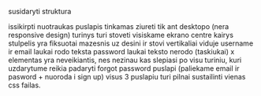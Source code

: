 susidaryti struktura

issikirpti nuotraukas
puslapis tinkamas ziureti tik ant desktopo (nera responsive design)
turinys turi stoveti visiskame ekrano centre
kairys stulpelis yra fiksuotai mazesnis uz desini ir stovi vertikaliai viduje
username ir email laukai rodo teksta
password laukai teksto nerodo (taskiukai)
x elementas yra neveikiantis, nes nezinau kas slepiasi po visu turiniu, kuri uzdarytume
reikia padaryti forgot password puslapi (paliekame email ir pasword + nuoroda i sign up)
visus 3 puslapiu turi pilnai sustailinti vienas css failas.